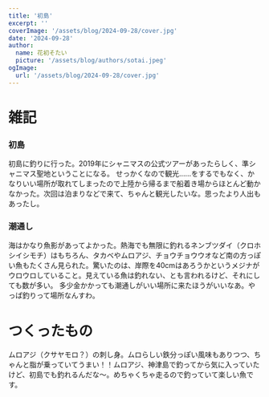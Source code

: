 ```yaml
---
title: '初島'
excerpt: ''
coverImage: '/assets/blog/2024-09-28/cover.jpg'
date: '2024-09-28'
author:
  name: 花初そたい
  picture: '/assets/blog/authors/sotai.jpeg'
ogImage:
  url: '/assets/blog/2024-09-28/cover.jpg'
---
```

# 雑記
### 初島
初島に釣りに行った。2019年にシャニマスの公式ツアーがあったらしく、準シャニマス聖地ということになる。
せっかくなので観光……をするでもなく、かなりいい場所が取れてしまったので上陸から帰るまで船着き場からほとんど動かなかった。次回は泊まりなどで来て、ちゃんと観光したいな。思ったより人出もあったし。

### 潮通し
海はかなり魚影があってよかった。熱海でも無限に釣れるネンブツダイ（クロホシイシモチ）はもちろん、タカベやムロアジ、チョウチョウウオなど南の方っぽい魚もたくさん見られた。驚いたのは、岸際を40cmはあろうかというメジナがウロウロしていること。見えている魚は釣れない、とも言われるけど、それにしても数が多い。
多少金かかっても潮通しがいい場所に来たほうがいいなあ。やっぱ釣りって場所なんすわ。

# つくったもの
ムロアジ（クサヤモロ？）の刺し身。ムロらしい鉄分っぽい風味もありつつ、ちゃんと脂が乗っていてうまい！！ムロアジ、神津島で釣ってから気に入っていたけど、初島でも釣れるんだな～。めちゃくちゃ走るので釣っていて楽しい魚です。